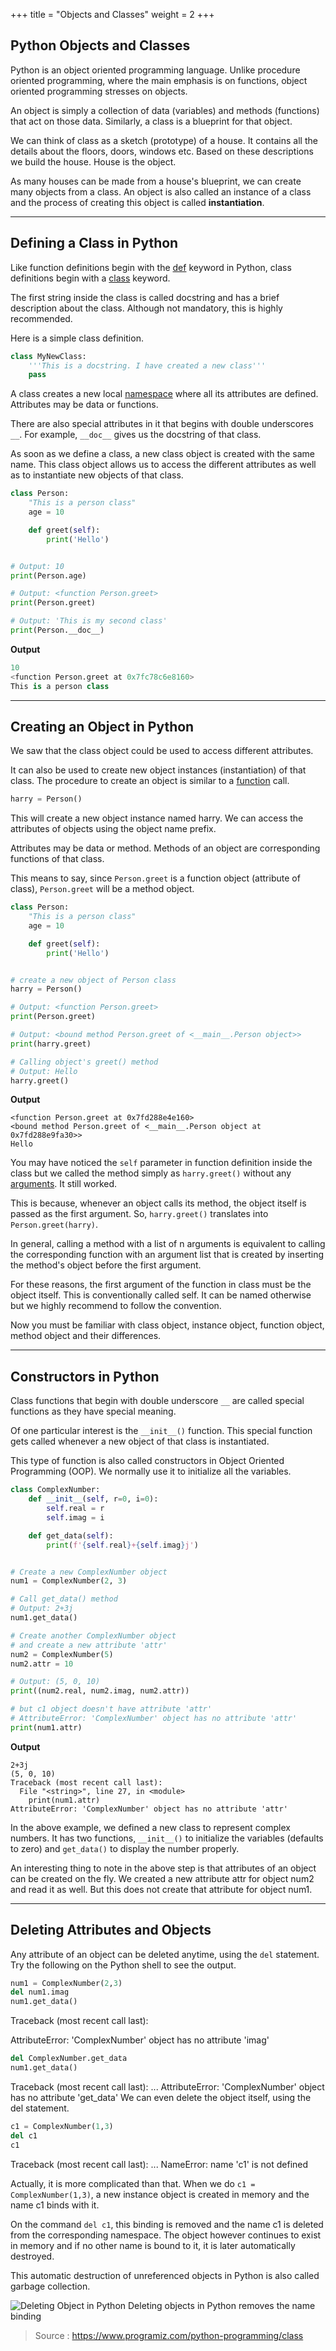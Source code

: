 +++
title = "Objects and Classes"
weight = 2
+++

## Python Objects and Classes

Python is an object oriented programming language. Unlike procedure oriented programming, where the main emphasis is on functions, object oriented programming stresses on objects.

An object is simply a collection of data (variables) and methods (functions) that act on those data. Similarly, a class is a blueprint for that object.

We can think of class as a sketch (prototype) of a house. It contains all the details about the floors, doors, windows etc. Based on these descriptions we build the house. House is the object.

As many houses can be made from a house's blueprint, we can create many objects from a class. An object is also called an instance of a class and the process of creating this object is called  **instantiation**.

----------

## Defining a Class in Python

Like function definitions begin with the  [def](https://www.programiz.com/python-programming/keyword-list#def)  keyword in Python, class definitions begin with a  [class](https://www.programiz.com/python-programming/keyword-list#class)  keyword.

The first string inside the class is called docstring and has a brief description about the class. Although not mandatory, this is highly recommended.

Here is a simple class definition.

```py
class MyNewClass:
    '''This is a docstring. I have created a new class'''
    pass
```

A class creates a new local  [namespace](https://www.programiz.com/python-programming/namespace)  where all its attributes are defined. Attributes may be data or functions.

There are also special attributes in it that begins with double underscores  `__`. For example,  `__doc__`  gives us the docstring of that class.

As soon as we define a class, a new class object is created with the same name. This class object allows us to access the different attributes as well as to instantiate new objects of that class.

```py
class Person:
    "This is a person class"
    age = 10

    def greet(self):
        print('Hello')


# Output: 10
print(Person.age)

# Output: <function Person.greet>
print(Person.greet)

# Output: 'This is my second class'
print(Person.__doc__)
```

**Output**
```py
10
<function Person.greet at 0x7fc78c6e8160>
This is a person class
```
----------

## Creating an Object in Python

We saw that the class object could be used to access different attributes.

It can also be used to create new object instances (instantiation) of that class. The procedure to create an object is similar to a  [function](https://www.programiz.com/python-programming/function)  call.

```py
harry = Person()
```

This will create a new object instance named  harry. We can access the attributes of objects using the object name prefix.

Attributes may be data or method. Methods of an object are corresponding functions of that class.

This means to say, since  `Person.greet`  is a function object (attribute of class),  `Person.greet`  will be a method object.

```py
class Person:
    "This is a person class"
    age = 10

    def greet(self):
        print('Hello')


# create a new object of Person class
harry = Person()

# Output: <function Person.greet>
print(Person.greet)

# Output: <bound method Person.greet of <__main__.Person object>>
print(harry.greet)

# Calling object's greet() method
# Output: Hello
harry.greet()
```

**Output**
```text
<function Person.greet at 0x7fd288e4e160>
<bound method Person.greet of <__main__.Person object at 0x7fd288e9fa30>>
Hello
```
You may have noticed the  `self`  parameter in function definition inside the class but we called the method simply as  `harry.greet()`  without any  [arguments](https://www.programiz.com/python-programming/function-argument). It still worked.

This is because, whenever an object calls its method, the object itself is passed as the first argument. So,  `harry.greet()`  translates into  `Person.greet(harry)`.

In general, calling a method with a list of n arguments is equivalent to calling the corresponding function with an argument list that is created by inserting the method's object before the first argument.

For these reasons, the first argument of the function in class must be the object itself. This is conventionally called  self. It can be named otherwise but we highly recommend to follow the convention.

Now you must be familiar with class object, instance object, function object, method object and their differences.

----------

## Constructors in Python

Class functions that begin with double underscore  `__`  are called special functions as they have special meaning.

Of one particular interest is the  `__init__()`  function. This special function gets called whenever a new object of that class is instantiated.

This type of function is also called constructors in Object Oriented Programming (OOP). We normally use it to initialize all the variables.

```py
class ComplexNumber:
    def __init__(self, r=0, i=0):
        self.real = r
        self.imag = i

    def get_data(self):
        print(f'{self.real}+{self.imag}j')


# Create a new ComplexNumber object
num1 = ComplexNumber(2, 3)

# Call get_data() method
# Output: 2+3j
num1.get_data()

# Create another ComplexNumber object
# and create a new attribute 'attr'
num2 = ComplexNumber(5)
num2.attr = 10

# Output: (5, 0, 10)
print((num2.real, num2.imag, num2.attr))

# but c1 object doesn't have attribute 'attr'
# AttributeError: 'ComplexNumber' object has no attribute 'attr'
print(num1.attr)
```

**Output**
```text
2+3j
(5, 0, 10)
Traceback (most recent call last):
  File "<string>", line 27, in <module>
    print(num1.attr)
AttributeError: 'ComplexNumber' object has no attribute 'attr'
```

In the above example, we defined a new class to represent complex numbers. It has two functions,  `__init__()`  to initialize the variables (defaults to zero) and  `get_data()`  to display the number properly.

An interesting thing to note in the above step is that attributes of an object can be created on the fly. We created a new attribute  attr  for object  num2  and read it as well. But this does not create that attribute for object  num1.

----------

## Deleting Attributes and Objects

Any attribute of an object can be deleted anytime, using the  `del`  statement. Try the following on the Python shell to see the output.

```py
num1 = ComplexNumber(2,3)
del num1.imag
num1.get_data()
```
Traceback (most recent call last):

AttributeError: 'ComplexNumber' object has no attribute 'imag'

```py
del ComplexNumber.get_data
num1.get_data()
```

Traceback (most recent call last):
...
AttributeError: 'ComplexNumber' object has no attribute 'get_data'
We can even delete the object itself, using the del statement.

```py
c1 = ComplexNumber(1,3)
del c1
c1
```
Traceback (most recent call last):
...
NameError: name 'c1' is not defined

Actually, it is more complicated than that. When we do  `c1 = ComplexNumber(1,3)`, a new instance object is created in memory and the name  c1  binds with it.

On the command  `del c1`, this binding is removed and the name  c1  is deleted from the corresponding namespace. The object however continues to exist in memory and if no other name is bound to it, it is later automatically destroyed.

This automatic destruction of unreferenced objects in Python is also called garbage collection.

![Deleting Object in Python](https://cdn.programiz.com/sites/tutorial2program/files/objectReference.jpg "Deleting Object in Python")
Deleting objects in Python removes the name binding




> Source : https://www.programiz.com/python-programming/class